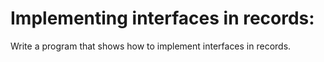 # Implementing interfaces in records:

Write a program that shows how to implement interfaces in records. 